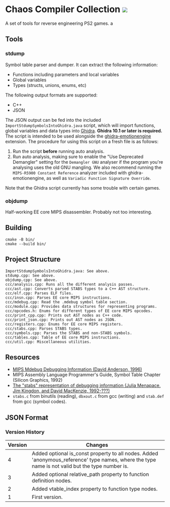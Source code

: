 # Chaos Compiler Collection [![](https://github.com/chaoticgd/ccc/actions/workflows/cmake.yml/badge.svg?branch=main)](https://github.com/chaoticgd/ccc/actions/workflows/cmake.yml)

A set of tools for reverse engineering PS2 games. a

## Tools

### stdump

Symbol table parser and dumper. It can extract the following information:

- Functions including parameters and local variables
- Global variables
- Types (structs, unions, enums, etc)

The following output formats are supported:

- C++
- JSON

The JSON output can be fed into the included `ImportStdumpSymbolsIntoGhidra.java` script, which will import functions, global variables and data types into [Ghidra](https://github.com/NationalSecurityAgency/ghidra). **Ghidra 10.1 or later is required.** The script is intended to be used alongside the [ghidra-emotionengine](https://github.com/beardypig/ghidra-emotionengine) extension. The procedure for using this script on a fresh file is as follows:

1. Run the script **before** running auto analysis.
2. Run auto analysis, making sure to enable the "Use Deprecated Demangler" setting for the `Demangler GNU` analyser if the program you're analysing uses the old GNU mangling. We also recommend running the `MIPS-R5900 Constant Reference` analyzer included with ghidra-emotionengine, as well as `Variadic Function Signature Override`.

Note that the Ghidra script currently has some trouble with certain games.

### objdump

Half-working EE core MIPS disassembler. Probably not too interesting.

## Building

	cmake -B bin/
	cmake --build bin/

## Project Structure

	ImportStdumpSymbolsIntoGhidra.java: See above.
	stdump.cpp: See above.
	objdump.cpp: See above.
	ccc/analysis.cpp: Runs all the different analysis passes.
	ccc/ast.cpp: Converts parsed STABS types to a C++ AST structure.
	ccc/elf.cpp: Parses ELF files.
	ccc/insn.cpp: Parses EE core MIPS instructions.
	ccc/mdebug.cpp: Read the .mdebug symbol table section.
	ccc/module.cpp: Provides data structures for representing programs.
	ccc/opcodes.h: Enums for different types of EE core MIPS opcodes.
	ccc/print_cpp.cpp: Prints out AST nodes as C++ code.
	ccc/print_json.cpp: Prints out AST nodes as JSON.
	ccc/registers.cpp: Enums for EE core MIPS registers.
	ccc/stabs.cpp: Parses STABS types.
	ccc/symbols.cpp: Parses the STABS and non-STABS symbols.
	ccc/tables.cpp: Table of EE core MIPS instructions.
	ccc/util.cpp: Miscellaneous utilities.

## Resources

- [MIPS Mdebug Debugging Information (David Anderson, 1996)](https://web.archive.org/web/20170305060746/https://www.prevanders.net/Mdebug.ps)
- MIPS Assembly Language Programmer's Guide, Symbol Table Chapter (Silicon Graphics, 1992)
- [The "stabs" representation of debugging information (Julia Menapace, Jim Kingdon, and David MacKenzie, 1992-???)](https://sourceware.org/gdb/onlinedocs/stabs.html)
- `stabs.c` from binutils (reading), `dbxout.c` from gcc (writing) and `stab.def` from gcc (symbol codes).

## JSON Format

### Version History

| Version | Changes |
| - | - |
| 4 | Added optional is_const property to all nodes. Added 'anonymous_reference' type names, where the type name is not valid but the type number is. |
| 3 | Added optional relative_path property to function definition nodes. |
| 2 | Added vtable_index property to function type nodes. |
| 1 | First version. |
